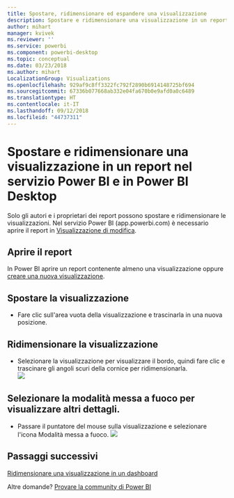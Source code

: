 ```yaml
---
title: Spostare, ridimensionare ed espandere una visualizzazione
description: Spostare e ridimensionare una visualizzazione in un report nel servizio Power BI e in Power BI Desktop
author: mihart
manager: kvivek
ms.reviewer: ''
ms.service: powerbi
ms.component: powerbi-desktop
ms.topic: conceptual
ms.date: 03/23/2018
ms.author: mihart
LocalizationGroup: Visualizations
ms.openlocfilehash: 929af9c8ff3322fc792f2890b6914148725bf694
ms.sourcegitcommit: 67336b077668ab332e04fa670b0e9afd0a0c6489
ms.translationtype: HT
ms.contentlocale: it-IT
ms.lasthandoff: 09/12/2018
ms.locfileid: "44737311"
---
```

# <a name="move-and-resize-a-visualization-in-a-report-in-power-bi-service-and-power-bi-desktop"></a>Spostare e ridimensionare una visualizzazione in un report nel servizio Power BI e in Power BI Desktop
Solo gli autori e i proprietari dei report possono spostare e ridimensionare le visualizzazioni. Nel servizio Power BI (app.powerbi.com) è necessario aprire il report in [Visualizzazione di modifica](../service-reading-view-and-editing-view.md).

## <a name="open-the-report"></a>Aprire il report
In Power BI aprire un report contenente almeno una visualizzazione oppure [creare una nuova visualizzazione](power-bi-report-add-visualizations-i.md). 

## <a name="move-the-visualization"></a>Spostare la visualizzazione
* Fare clic sull'area vuota della visualizzazione e trascinarla in una nuova posizione.

## <a name="resize-the-visualization"></a>Ridimensionare la visualizzazione
* Selezionare la visualizzazione per visualizzare il bordo, quindi fare clic e trascinare gli angoli scuri della cornice per ridimensionarla.  
  ![](media/power-bi-visualization-move-and-resize/untitled.gif)

## <a name="select-focus-mode-to-see-more-detail"></a>Selezionare la modalità messa a fuoco per visualizzare altri dettagli.
* Passare il puntatore del mouse sulla visualizzazione e selezionare l'icona Modalità messa a fuoco.
  ![](media/power-bi-visualization-move-and-resize/pbi_popouticon.jpg)

## <a name="next-steps"></a>Passaggi successivi
[Ridimensionare una visualizzazione in un dashboard](../service-dashboard-edit-tile.md)  

Altre domande? [Provare la community di Power BI](http://community.powerbi.com/)